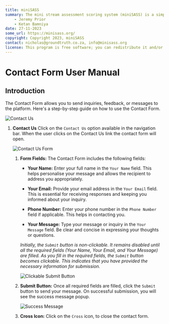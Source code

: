 ```yaml
---
title: miniSASS
summary: The mini stream assessment scoring system (miniSASS) is a simple and accessible citizen science tool for monitoring the water quality and health of stream and river systems. You collect a sample of aquatic macroinvertebrates (small, but large enough to see animals with no internal skeletons) from a site in a stream or river. The community of these aquatic macroinvertebrates present then tells you about the water quality and health of the stream or river based on the concept that different groups of aquatic macroinvertebrates have different tolerances and sensitivities to disturbance and pollution.
    - Jeremy Prior
    - Ketan Bamniya
date: 27-11-2023
some_url: https://minisass.org/
copyright: Copyright 2023, miniSASS
contact: nicholas@groundtruth.co.za, info@minisass.org
license: This program is free software; you can redistribute it and/or modify it under the terms of the GNU Affero General Public License as published by the Free Software Foundation; either version 3 of the License, or (at your option) any later version.
---
```


# Contact Form User Manual

## Introduction

The Contact Form allows you to send inquiries, feedback, or messages to the platform. Here's a step-by-step guide on how to use the Contact Form.

![Contact Us](./img/contact-us-1.png)

1. **Contact Us** Click on the `Contact Us` option available in the navigation bar. When the user clicks on the Contact Us link the contact form will open.

    ![Contact Us Form](./img/contact-us-2.png)

    1. **Form Fields:** The Contact Form includes the following fields:

        - **Your Name:** Enter your full name in the `Your Name` field. This helps personalise your message and allows the recipient to address you appropriately.

        - **Your Email:** Provide your email address in the `Your Email` field. This is essential for receiving responses and keeping you informed about your inquiry.

        - **Phone Number:** Enter your phone number in the `Phone Number` field if applicable. This helps in contacting you.

        - **Your Message:** Type your message or inquiry in the `Your Message` field. Be clear and concise in expressing your thoughts or questions.

        *Initially, the `Submit` button is non-clickable. It remains disabled until all the required fields (Your Name, Your Email, and Your Message) are filled. As you fill in the required fields, the `Submit` button becomes clickable. This indicates that you have provided the necessary information for submission.*

        ![Clickable Submit Button](./img/contact-us-3.png)

    2. **Submit Button:** Once all required fields are filled, click the `Submit` button to send your message. On successful submission, you will see the success message popup.

        ![Success Message](./img/contact-us-4.png)

    3. **Cross Icon:** Click on the `Cross` icon, to close the contact form.